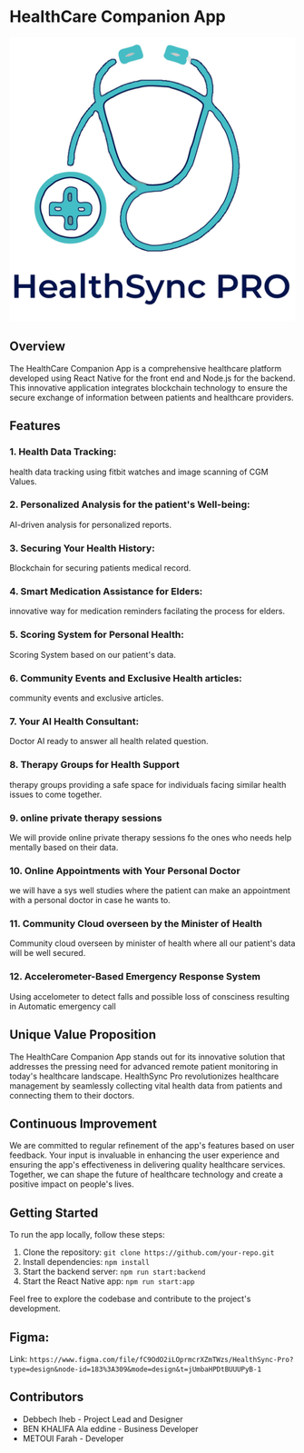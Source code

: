 # HealthCare Companion App

![App Logo](healthsyncproadobe.jpg)

## Overview

The HealthCare Companion App is a comprehensive healthcare platform developed using React Native for the front end and Node.js for the backend. This innovative application integrates blockchain technology to ensure the secure exchange of information between patients and healthcare providers.

## Features

### 1. Health Data Tracking:

health data tracking using fitbit watches  and  image scanning of CGM Values.

### 2.  Personalized Analysis for the patient's Well-being:

AI-driven analysis for personalized reports.

### 3. Securing Your Health History:

Blockchain for  securing patients medical record.

### 4. Smart Medication Assistance for Elders:

innovative way for medication reminders facilating the process for elders.

### 5. Scoring System for Personal Health:

Scoring System based on our patient's data.

### 6. Community Events and Exclusive Health articles:

community events and exclusive articles.

### 7. Your AI Health Consultant:

Doctor AI ready to answer all health related question.

### 8. Therapy Groups for Health Support

therapy groups  providing a safe space for individuals facing similar health issues to come together.

### 9. online private therapy sessions 

We will provide online private therapy sessions fo the ones who needs help mentally based on their data.

### 10. Online Appointments with Your Personal Doctor

we will have a sys well studies where the patient can make an appointment with a personal doctor in case he wants to.

### 11. Community Cloud overseen by the Minister of Health

Community cloud overseen by minister of health where all our patient's data will be well secured.

### 12. Accelerometer-Based Emergency Response System

Using accelometer to detect falls and possible loss of consciness resulting in Automatic emergency call

## Unique Value Proposition

The HealthCare Companion App stands out for its innovative solution that  addresses the pressing need for advanced remote patient monitoring in today's healthcare landscape. HealthSync Pro revolutionizes healthcare management by seamlessly collecting vital health data from patients and connecting them to their doctors.

## Continuous Improvement

We are committed to regular refinement of the app's features based on user feedback. Your input is invaluable in enhancing the user experience and ensuring the app's effectiveness in delivering quality healthcare services. Together, we can shape the future of healthcare technology and create a positive impact on people's lives.

## Getting Started

To run the app locally, follow these steps:

1. Clone the repository: `git clone https://github.com/your-repo.git`
2. Install dependencies: `npm install`
3. Start the backend server: `npm run start:backend`
4. Start the React Native app: `npm run start:app`

Feel free to explore the codebase and contribute to the project's development.

## Figma:

Link: `https://www.figma.com/file/fC9OdO2iLOprmcrXZmTWzs/HealthSync-Pro?type=design&node-id=183%3A309&mode=design&t=jUmbaHPDtBUUUPyB-1`

## Contributors

- Debbech Iheb - Project Lead and Designer
- BEN KHALIFA Ala eddine - Business Developer
- METOUI Farah - Developer


